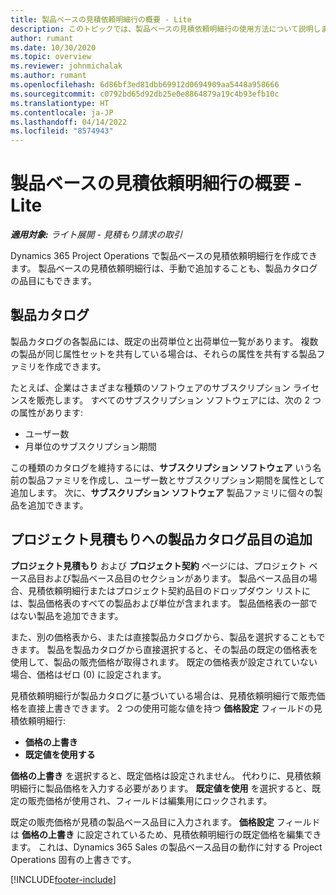 ```yaml
---
title: 製品ベースの見積依頼明細行の概要 - Lite
description: このトピックでは、製品ベースの見積依頼明細行の使用方法について説明します。
author: rumant
ms.date: 10/30/2020
ms.topic: overview
ms.reviewer: johnmichalak
ms.author: rumant
ms.openlocfilehash: 6d86bf3ed81dbb69912d0694909aa5448a958666
ms.sourcegitcommit: c0792bd65d92db25e0e8864879a19c4b93efb10c
ms.translationtype: HT
ms.contentlocale: ja-JP
ms.lasthandoff: 04/14/2022
ms.locfileid: "8574943"
---
```

# <a name="product-based-quote-lines-overview---lite"></a>製品ベースの見積依頼明細行の概要 - Lite

_**適用対象:** ライト展開 - 見積もり請求の取引_

Dynamics 365 Project Operations で製品ベースの見積依頼明細行を作成できます。 製品ベースの見積依頼明細行は、手動で追加することも、製品カタログの品目にもできます。

## <a name="product-catalog"></a>製品カタログ

製品カタログの各製品には、既定の出荷単位と出荷単位一覧があります。 複数の製品が同じ属性セットを共有している場合は、それらの属性を共有する製品ファミリを作成できます。 

たとえば、企業はさまざまな種類のソフトウェアのサブスクリプション ライセンスを販売します。 すべてのサブスクリプション ソフトウェアには、次の 2 つの属性があります:

- ユーザー数
- 月単位のサブスクリプション期間

この種類のカタログを維持するには、**サブスクリプション ソフトウェア** いう名前の製品ファミリを作成し、ユーザー数とサブスクリプション期間を属性として追加します。 次に、**サブスクリプション ソフトウェア** 製品ファミリに個々の製品を追加できます。

## <a name="add-product-catalog-items-to-a-project-quote"></a>プロジェクト見積もりへの製品カタログ品目の追加

**プロジェクト見積もり** および **プロジェクト契約** ページには、プロジェクト ベース品目および製品ベース品目のセクションがあります。 製品ベース品目の場合、見積依頼明細行またはプロジェクト契約品目のドロップダウン リストには、製品価格表のすべての製品および単位が含まれます。 製品価格表の一部ではない製品を追加できます。

また、別の価格表から、または直接製品カタログから、製品を選択することもできます。 製品を製品カタログから直接選択すると、その製品の既定の価格表を使用して、製品の販売価格が取得されます。 既定の価格表が設定されていない場合、価格はゼロ (0) に設定されます。

見積依頼明細行が製品カタログに基づいている場合は、見積依頼明細行で販売価格を直接上書きできます。 2 つの使用可能な値を持つ **価格設定** フィールドの見積依頼明細行:

- **価格の上書き**
- **既定値を使用する**

**価格の上書き** を選択すると、既定価格は設定されません。 代わりに、見積依頼明細行に製品価格を入力する必要があります。 **既定値を使用** を選択すると、既定の販売価格が使用され、フィールドは編集用にロックされます。

既定の販売価格が見積の製品ベース品目に入力されます。 **価格設定** フィールドは **価格の上書き** に設定されているため、見積依頼明細行の既定価格を編集できます。 これは、Dynamics 365 Sales の製品ベース品目の動作に対する Project Operations 固有の上書きです。


[!INCLUDE[footer-include](../../includes/footer-banner.md)]